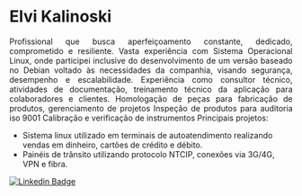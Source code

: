 # Elvi Kalinoski

<p style='text-align: justify;'>
Profissional que busca aperfeiçoamento constante, dedicado, comprometido e resiliente. Vasta experiência com Sistema Operacional Linux, onde participei inclusive do desenvolvimento de um versão baseado no Debian voltado às necessidades da companhia, visando segurança, desempenho e escalabilidade. Experiência como consultor técnico, atividades de documentação, treinamento técnico da aplicação para colaboradores e clientes. Homologação de peças para fabricação de produtos, gerenciamento de projetos Inspeção de produtos para auditoria iso 9001 Calibração e verificação de instrumentos
Principais projetos:

* Sistema linux utilizado em terminais de autoatendimento realizando vendas em dinheiro, cartões de crédito e débito.
* Painéis de trânsito utilizando protocolo NTCIP, conexões via 3G/4G, VPN e fibra.
</p>

[![Linkedin Badge](https://img.shields.io/badge/-LinkedIn-blue?style=flat-square&logo=Linkedin&logoColor=white&link=https://www.linkedin.com/in/elvikalinoski)](https://www.linkedin.com/in/elvikalinoski)

